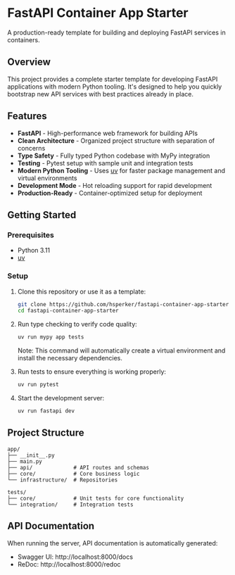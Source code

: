 # FastAPI Container App Starter

A production-ready template for building and deploying FastAPI services in containers.

## Overview

This project provides a complete starter template for developing FastAPI applications with modern Python tooling. It's designed to help you quickly bootstrap new API services with best practices already in place.

## Features

- **FastAPI** - High-performance web framework for building APIs
- **Clean Architecture** - Organized project structure with separation of concerns
- **Type Safety** - Fully typed Python codebase with MyPy integration
- **Testing** - Pytest setup with sample unit and integration tests
- **Modern Python Tooling** - Uses [uv](https://github.com/astral-sh/uv) for faster package management and virtual environments
- **Development Mode** - Hot reloading support for rapid development
- **Production-Ready** - Container-optimized setup for deployment

## Getting Started

### Prerequisites

- Python 3.11
- [uv](https://github.com/astral-sh/uv)

### Setup

1. Clone this repository or use it as a template:
   ```bash
   git clone https://github.com/hsperker/fastapi-container-app-starter.git
   cd fastapi-container-app-starter
   ```

2. Run type checking to verify code quality:
   ```bash
   uv run mypy app tests
   ```
   
   Note: This command will automatically create a virtual environment and install the necessary dependencies.

3. Run tests to ensure everything is working properly:
   ```bash
   uv run pytest
   ```

4. Start the development server:
   ```bash
   uv run fastapi dev
   ```

## Project Structure

```
app/
├── __init__.py
├── main.py
├── api/             # API routes and schemas
├── core/            # Core business logic
└── infrastructure/  # Repositories

tests/
├── core/            # Unit tests for core functionality
└── integration/     # Integration tests
```

## API Documentation

When running the server, API documentation is automatically generated:
- Swagger UI: http://localhost:8000/docs
- ReDoc: http://localhost:8000/redoc
